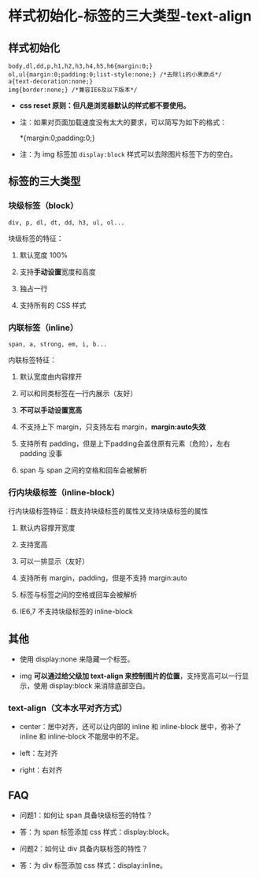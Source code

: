 # 样式初始化-标签的三大类型-text-align

## 样式初始化

	body,dl,dd,p,h1,h2,h3,h4,h5,h6{margin:0;}
	ol,ul{margin:0;padding:0;list-style:none;} /*去除li的小黑原点*/
	a{text-decoration:none;}
	img{border:none;} /*兼容IE6及以下版本*/

* **css reset 原则：但凡是浏览器默认的样式都不要使用。**

* 注：如果对页面加载速度没有太大的要求，可以简写为如下的格式：

	*{margin:0;padding:0;}

* 注：为 img 标签加 ```display:block``` 样式可以去除图片标签下方的空白。

## 标签的三大类型

### 块级标签（block）

	div, p, dl, dt, dd, h3, ul, ol...

块级标签的特征：

1. 默认宽度 100%

2. 支持**手动设置**宽度和高度

3. 独占一行

4. 支持所有的 CSS 样式

### 内联标签（inline）

	span, a, strong, em, i, b...

内联标签特征：

1. 默认宽度由内容撑开

2. 可以和同类标签在一行内展示（友好）

3. **不可以手动设置宽高**

4. 不支持上下 margin，只支持左右 margin，**margin:auto失效**

5. 支持所有 padding，但是上下padding会盖住原有元素（危险），左右 padding 没事

6. span 与 span 之间的空格和回车会被解析

### 行内块级标签（inline-block）

行内块级标签特征：既支持块级标签的属性又支持块级标签的属性

1. 默认内容撑开宽度

2. 支持宽高

3. 可以一排显示（友好）

4. 支持所有 margin，padding，但是不支持 margin:auto

5. 标签与标签之间的空格或回车会被解析

6. IE6,7 不支持块级标签的 inline-block

## 其他

* 使用 display:none 来隐藏一个标签。

* img **可以通过给父级加 text-align 来控制图片的位置**，支持宽高可以一行显示，使用 display:block 来消除底部空白。

### text-align（文本水平对齐方式）

* center：居中对齐，还可以让内部的 inline 和 inline-block 居中，弥补了 inline 和 inline-block 不能居中的不足。

* left：左对齐

* right：右对齐

## FAQ

* 问题1：如何让 span 具备块级标签的特性？

* 答：为 span 标签添加 css 样式：display:block。

* 问题2：如何让 div 具备内联标签的特性？

* 答：为 div 标签添加 css 样式：display:inline。

